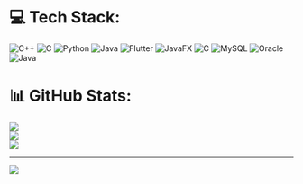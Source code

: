 
# 💻 Tech Stack:
![C++](https://img.shields.io/badge/c++-%2300599C.svg?style=for-the-badge&logo=c%2B%2B&logoColor=white) ![C](https://img.shields.io/badge/c-%2300599C.svg?style=for-the-badge&logo=c&logoColor=white) ![Python](https://img.shields.io/badge/python-3670A0?style=for-the-badge&logo=python&logoColor=ffdd54) ![Java](https://img.shields.io/badge/java-%23ED8B00.svg?style=for-the-badge&logo=openjdk&logoColor=white) ![Flutter](https://img.shields.io/badge/Flutter-%2302569B.svg?style=for-the-badge&logo=Flutter&logoColor=white) ![JavaFX](https://img.shields.io/badge/javafx-%23FF0000.svg?style=for-the-badge&logo=javafx&logoColor=white) ![C](https://img.shields.io/badge/c-%2300599C.svg?style=for-the-badge&logo=c&logoColor=white) ![MySQL](https://img.shields.io/badge/mysql-4479A1.svg?style=for-the-badge&logo=mysql&logoColor=white) ![Oracle](https://img.shields.io/badge/Oracle-F80000?style=for-the-badge&logo=oracle&logoColor=white) ![Java](https://img.shields.io/badge/java-%23ED8B00.svg?style=for-the-badge&logo=openjdk&logoColor=white)
# 📊 GitHub Stats:
![](https://github-readme-stats.vercel.app/api?username=snow-arc&theme=transparent&hide_border=false&include_all_commits=true&count_private=false)<br/>
![](https://nirzak-streak-stats.vercel.app/?user=snow-arc&theme=transparent&hide_border=false)<br/>
![](https://github-readme-stats.vercel.app/api/top-langs/?username=snow-arc&theme=transparent&hide_border=false&include_all_commits=true&count_private=false&layout=compact)

---
[![](https://visitcount.itsvg.in/api?id=snow-arc&icon=2&color=1)](https://visitcount.itsvg.in)

<!-- Proudly created with GPRM ( https://gprm.itsvg.in ) -->
